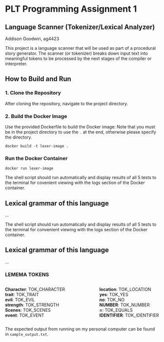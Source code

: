 # PLT Programming Assignment 1

## Language Scanner (Tokenizer/Lexical Analyzer)
Addison Goodwin, ag4423

This project is a language scanner that will be used as part of a procedural story generator. The scanner (or tokenizer) breaks down input text into meaningful tokens to be processed by the next stages of the compiler or interpreter.

## How to Build and Run

### 1. Clone the Repository

After cloning the repository, navigate to the project directory.

### 2. Build the Docker Image

Use the provided Dockerfile to build the Docker image:
Note that you must be in the project directory to use the `.` at the end, otherwise please specify the directory.
```
docker build -t lexer-image .
```

### Run the Docker Container
```
docker run lexer-image
```

The shell script should run automatically and display results of all 5 tests to the terminal for covenient viewing with the logs section of the Docker container.

## Lexical grammar of this language
...


The shell script should run automatically and display results of all 5 tests to the terminal for convenient viewing with the logs section of the Docker container.

## Lexical grammar of this language
...

### LEMEMA            TOKENS

<div style="display: flex; justify-content: space-between;">

<div>

**Character**: TOK_CHARACTER  
**trait**: TOK_TRAIT  
**evil**: TOK_EVIL  
**strength**: TOK_STRENGTH  
**Scenes**: TOK_SCENES  
**event**: TOK_EVENT  

</div>

<div>

**location**: TOK_LOCATION  
**yes**: TOK_YES  
**no**: TOK_NO  
**NUMBER**: TOK_NUMBER  
**=**: TOK_EQUALS  
**IDENTIFIER**: TOK_IDENTIFIER  

</div>

</div>

The expected output from running on my personal computer can be found in `sample_output.txt`.
